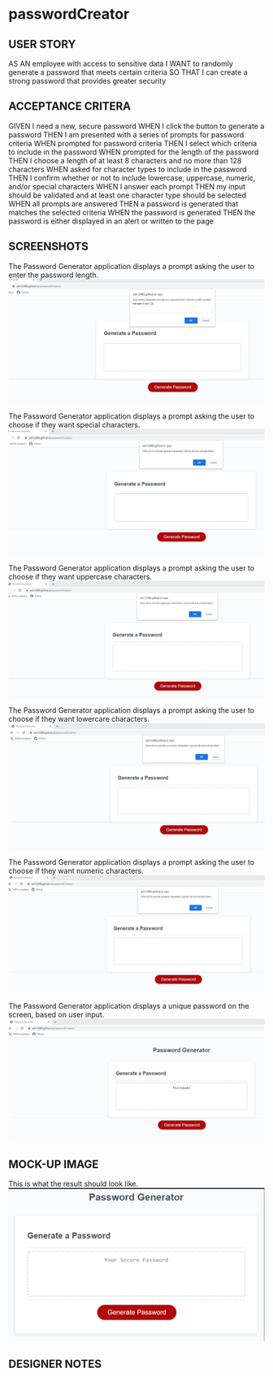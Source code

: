 # passwordCreator

## USER STORY
AS AN employee with access to sensitive data
I WANT to randomly generate a password that meets certain criteria
SO THAT I can create a strong password that provides greater security

## ACCEPTANCE CRITERA
GIVEN I need a new, secure password
WHEN I click the button to generate a password
THEN I am presented with a series of prompts for password criteria
WHEN prompted for password criteria
THEN I select which criteria to include in the password
WHEN prompted for the length of the password
THEN I choose a length of at least 8 characters and no more than 128 characters
WHEN asked for character types to include in the password
THEN I confirm whether or not to include lowercase, uppercase, numeric, and/or special characters
WHEN I answer each prompt
THEN my input should be validated and at least one character type should be selected
WHEN all prompts are answered
THEN a password is generated that matches the selected criteria
WHEN the password is generated
THEN the password is either displayed in an alert or written to the page

## SCREENSHOTS
The Password Generator application displays a prompt asking the user to enter the password length.
![Prompt #1](./assets/images/PROMPT1.jpg)

The Password Generator application displays a prompt asking the user to choose if they want special characters.
![Confirm Box 1](./assets/images/PROMPT2.jpg)

The Password Generator application displays a prompt asking the user to choose if they want uppercase characters.
![Confirm Box 2](./assets/images/PROMPT3.jpg)

The Password Generator application displays a prompt asking the user to choose if they want lowercare characters.
![Confirm Box 3](./assets/images/PROMPT4.jpg)

The Password Generator application displays a prompt asking the user to choose if they want numeric characters.
![Confirm Box 4](./assets/images/PROMPT5.jpg)

The Password Generator application displays a unique password on the screen, based on user input.
![Final result](./assets/images/PASSWORD_GENERATED.jpg)

## MOCK-UP IMAGE
This is what the result should look like.
![Final result](./assets/images/mockup.png)

## DESIGNER NOTES
